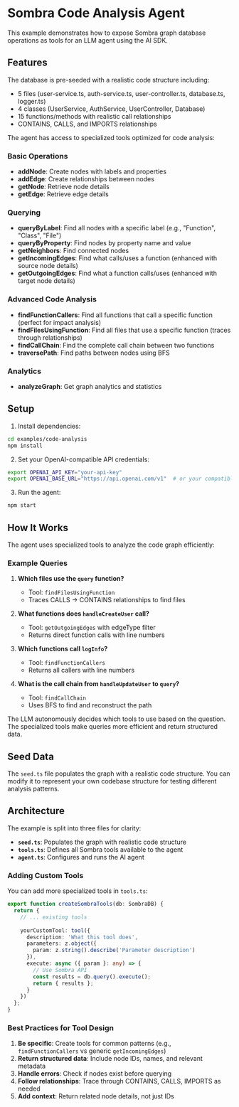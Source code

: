 # Sombra Code Analysis Agent

This example demonstrates how to expose Sombra graph database operations as tools for an LLM agent using the AI SDK.

## Features

The database is pre-seeded with a realistic code structure including:
- 5 files (user-service.ts, auth-service.ts, user-controller.ts, database.ts, logger.ts)
- 4 classes (UserService, AuthService, UserController, Database)
- 15 functions/methods with realistic call relationships
- CONTAINS, CALLS, and IMPORTS relationships

The agent has access to specialized tools optimized for code analysis:

### Basic Operations
- **addNode**: Create nodes with labels and properties
- **addEdge**: Create relationships between nodes
- **getNode**: Retrieve node details
- **getEdge**: Retrieve edge details

### Querying
- **queryByLabel**: Find all nodes with a specific label (e.g., "Function", "Class", "File")
- **queryByProperty**: Find nodes by property name and value
- **getNeighbors**: Find connected nodes
- **getIncomingEdges**: Find what calls/uses a function (enhanced with source node details)
- **getOutgoingEdges**: Find what a function calls/uses (enhanced with target node details)

### Advanced Code Analysis
- **findFunctionCallers**: Find all functions that call a specific function (perfect for impact analysis)
- **findFilesUsingFunction**: Find all files that use a specific function (traces through relationships)
- **findCallChain**: Find the complete call chain between two functions
- **traversePath**: Find paths between nodes using BFS

### Analytics
- **analyzeGraph**: Get graph analytics and statistics

## Setup

1. Install dependencies:
```bash
cd examples/code-analysis
npm install
```

2. Set your OpenAI-compatible API credentials:
```bash
export OPENAI_API_KEY="your-api-key"
export OPENAI_BASE_URL="https://api.openai.com/v1"  # or your compatible endpoint
```

3. Run the agent:
```bash
npm start
```

## How It Works

The agent uses specialized tools to analyze the code graph efficiently:

### Example Queries

1. **Which files use the `query` function?**
   - Tool: `findFilesUsingFunction`
   - Traces CALLS → CONTAINS relationships to find files

2. **What functions does `handleCreateUser` call?**
   - Tool: `getOutgoingEdges` with edgeType filter
   - Returns direct function calls with line numbers

3. **Which functions call `logInfo`?**
   - Tool: `findFunctionCallers`
   - Returns all callers with line numbers

4. **What is the call chain from `handleUpdateUser` to `query`?**
   - Tool: `findCallChain`
   - Uses BFS to find and reconstruct the path

The LLM autonomously decides which tools to use based on the question. The specialized tools make queries more efficient and return structured data.

## Seed Data

The `seed.ts` file populates the graph with a realistic code structure. You can modify it to represent your own codebase structure for testing different analysis patterns.

## Architecture

The example is split into three files for clarity:

- **`seed.ts`**: Populates the graph with realistic code structure
- **`tools.ts`**: Defines all Sombra tools available to the agent
- **`agent.ts`**: Configures and runs the AI agent

### Adding Custom Tools

You can add more specialized tools in `tools.ts`:

```typescript
export function createSombraTools(db: SombraDB) {
  return {
    // ... existing tools
    
    yourCustomTool: tool({
      description: 'What this tool does',
      parameters: z.object({
        param: z.string().describe('Parameter description')
      }),
      execute: async ({ param }: any) => {
        // Use Sombra API
        const results = db.query().execute();
        return { results };
      }
    })
  };
}
```

### Best Practices for Tool Design

1. **Be specific**: Create tools for common patterns (e.g., `findFunctionCallers` vs generic `getIncomingEdges`)
2. **Return structured data**: Include node IDs, names, and relevant metadata
3. **Handle errors**: Check if nodes exist before querying
4. **Follow relationships**: Trace through CONTAINS, CALLS, IMPORTS as needed
5. **Add context**: Return related node details, not just IDs
